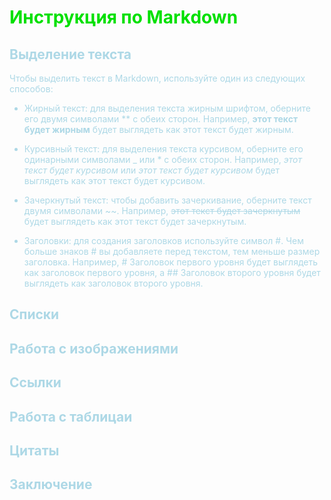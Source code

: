 <font color="grei">

# Инструкция по Markdown
</font>
<font color="#ADD8E6">

## Выделение текста

Чтобы выделить текст в Markdown, используйте один из следующих способов:

* Жирный текст: для выделения текста жирным шрифтом, оберните его двумя символами ** с обеих сторон. Например, **этот текст будет жирным** будет выглядеть как этот текст будет жирным.

* Курсивный текст: для выделения текста курсивом, оберните его одинарными символами _ или * с обеих сторон. Например, _этот текст будет курсивом_ или *этот текст будет курсивом* будет выглядеть как этот текст будет курсивом.

* Зачеркнутый текст: чтобы добавить зачеркивание, оберните текст двумя символами ~~. Например, ~~этот текст будет зачеркнутым~~ будет выглядеть как этот текст будет зачеркнутым.

* Заголовки: для создания заголовков используйте символ #. Чем больше знаков # вы добавляете перед текстом, тем меньше размер заголовка. Например, # Заголовок первого уровня будет выглядеть как заголовок первого уровня, а ## Заголовок второго уровня будет выглядеть как заголовок второго уровня.
## Списки

## Работа с изображениями

## Ссылки

## Работа с таблицаи

## Цитаты 

## Заключение
</font>